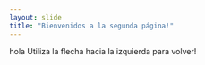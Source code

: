 ```yaml
---
layout: slide
title: "Bienvenidos a la segunda página!"
---
```

hola
Utiliza la flecha hacia la izquierda para volver!
